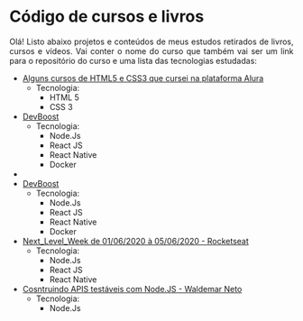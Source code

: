 # Código de cursos e livros

<p align="justify">Olá! Listo abaixo projetos e conteúdos de meus estudos retirados de livros, cursos e vídeos. Vai conter o nome do curso que também vai ser um link para o repositório do curso e uma lista das tecnologias estudadas:</p>

<ul>
  <li>
    <a href="https://github.com/araujo21x/Cursos_Alura/tree/master/Forma%C3%A7%C3%A3o%20HTML%20e%20CSS">Alguns cursos de HTML5 e CSS3 que cursei na plataforma Alura</a>
    <ul>
      <li>
        Tecnologia:
        <ul>
          <li>HTML 5</li>
          <li>CSS 3</li>
        </ul>
      </li>
    </ul>
  </li>
  <li>
    <a href="https://github.com/araujo21x/DevBoost">DevBoost</a>
    <ul>
      <li>
        Tecnologia:
        <ul>
          <li>Node.Js</li>
          <li>React JS</li>
          <li>React Native</li>
          <li>Docker</li>
        </ul>
      </li>
    </ul>
  </li>
  <li>
   <li>
    <a href="https://github.com/araujo21x/rocketseat">DevBoost</a>
    <ul>
      <li>
        Tecnologia:
        <ul>
          <li>Node.Js</li>
          <li>React JS</li>
          <li>React Native</li>
          <li>Docker</li>
        </ul>
      </li>
    </ul>
  </li>
  <li>
    <a href="https://github.com/araujo21x/Next_Level_Week">Next_Level_Week de 01/06/2020 à 05/06/2020 - Rocketseat</a>
    <ul>
      <li>
        Tecnologia:
        <ul>
          <li>Node.Js</li>
          <li>React JS</li>
          <li>React Native</li>
        </ul>
      </li>
    </ul>
  </li>
  <li>
    <a href="https://github.com/araujo21x/livro_constuindo_apis_testaveis_nodeJs">Cosntruindo APIS testáveis com Node.JS - Waldemar Neto</a>
    <ul>
      <li>
        Tecnologia:
        <ul>
          <li>Node.Js</li>
        </ul>
      </li>
    </ul>
  </li>
</ul>




